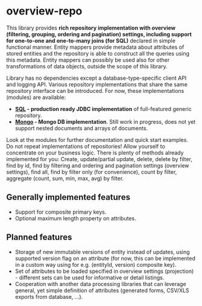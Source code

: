 # overview-repo

This library provides **rich repository implementation with overview (filtering, grouping, ordering and pagination) settings, including support for one-to-one and one-to-many joins (for SQL)** declared in simple functional manner.
Entity mappers provide metadata about attributes of stored entities and the repository is able to construct all the queries
using this metadata. Entity mappers can possibly be used also for other transformations of data objects, outside the scope of this library.

Library has no dependencies except a database-type-specific client API and logging API. Various repository implementations that share the same repository interface can be introduced. For now, these implementations (modules) are available:


 * **[SQL](overview-repo-sql/README.md) - production ready JDBC implementation** of full-featured generic repository.
 * **[Mongo](overview-repo-mongo/README.md) - Mongo DB implementation**. Still work in progress, does not yet support nested documents and arrays of documents.


Look at the modules for further documentation and quick start examples. Do not repeat implementations of repositories! Allow yourself to concentrate on your business logic.
There is plenty of methods already implemented for you: Create, update/partial update, delete, delete by filter, find by id, find by filtering and ordering and pagination settings (overview settings), find all, find by filter only (for convenience), count by filter, aggregate (count, sum, min, max, avg) by filter.

## Generally implemented features
 * Support for composite primary keys.
 * Optional maximum length property on attributes.

## Planned features
 * Storage of new immutable versions of entity instead of updates, using supported version flag on an attribute (for now, this can be implemented in a custom way using for e.g. (entityId, version) composite key).
 * Set of attributes to be loaded specified in overview settings (projection) - different sets can be used for informative or detail listings.
 * Cooperation with another data processing libraries that can leverage general, yet simple definition of attributes (generated forms, CSV/XLS exports from database, ...).
